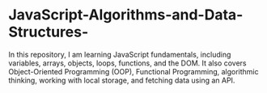 # JavaScript-Algorithms-and-Data-Structures-
In this repository, I am learning JavaScript fundamentals, including variables, arrays, objects, loops, functions, and the DOM. It also covers Object-Oriented Programming (OOP), Functional Programming, algorithmic thinking, working with local storage, and fetching data using an API.
